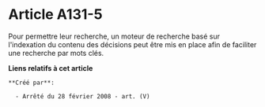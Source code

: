 # Article A131-5

Pour permettre leur recherche, un moteur de recherche basé sur l'indexation du contenu des décisions peut être mis en place
afin de faciliter une recherche par mots clés.

**Liens relatifs à cet article**

	**Créé par**:

	  - Arrêté du 28 février 2008 - art. (V)
